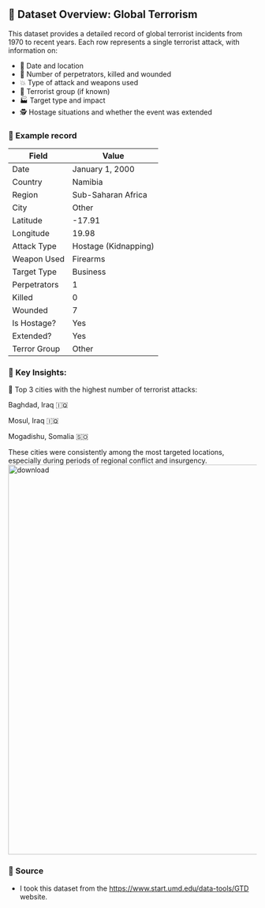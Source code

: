 ## 📁 Dataset Overview: Global Terrorism

This dataset provides a detailed record of global terrorist incidents from 1970 to recent years. Each row represents a single terrorist attack, with information on:

- 📅 Date and location
- 🧍 Number of perpetrators, killed and wounded
- 💥 Type of attack and weapons used
- 🧠 Terrorist group (if known)
- 🏭 Target type and impact
- 🕵️ Hostage situations and whether the event was extended

### 🔹 Example record

| Field         | Value                         |
|---------------|-------------------------------|
| Date          | January 1, 2000               |
| Country       | Namibia                       |
| Region        | Sub-Saharan Africa            |
| City          | Other                         |
| Latitude      | -17.91                        |
| Longitude     | 19.98                         |
| Attack Type   | Hostage (Kidnapping)          |
| Weapon Used   | Firearms                      |
| Target Type   | Business                      |
| Perpetrators  | 1                             |
| Killed        | 0                             |
| Wounded       | 7                             |
| Is Hostage?   | Yes                           |
| Extended?     | Yes                           |
| Terror Group  | Other                         |

### 🔹 Key Insights:
📍 Top 3 cities with the highest number of terrorist attacks:

Baghdad, Iraq 🇮🇶

Mosul, Iraq 🇮🇶

Mogadishu, Somalia 🇸🇴

These cities were consistently among the most targeted locations, especially during periods of regional conflict and insurgency.
<img width="989" height="790" alt="download" src="https://github.com/user-attachments/assets/bfbcb7e0-bab9-479e-a89a-8a91b73a1ee4" />

### 📖 Source
- I took this dataset from the https://www.start.umd.edu/data-tools/GTD website.
